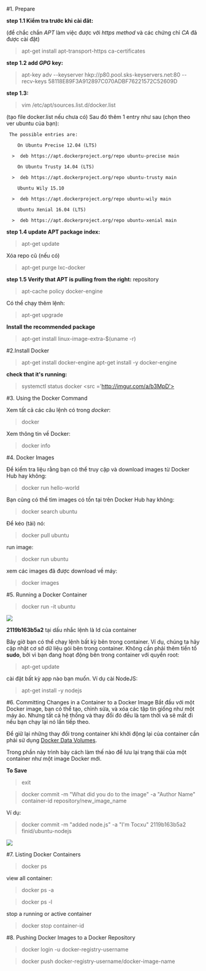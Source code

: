 #1. Prepare

**step 1.1 Kiểm tra trước khi cài đăt:**

(để chắc chắn *APT* làm việc được với *https method* và các chứng chỉ *CA* đã được cài đặt)
> apt-get install apt-transport-https ca-certificates

**step 1.2 add *GPG* key:**

> apt-key adv --keyserver hkp://p80.pool.sks-keyservers.net:80 --recv-keys 58118E89F3A912897C070ADBF76221572C52609D

**step 1.3:**

> vim /etc/apt/sources.list.d/docker.list

(tạo file docker.list nếu chưa có)
 Sau đó thêm 1 entry như sau (chọn theo ver ubuntu của bạn):
```
 The possible entries are:

    On Ubuntu Precise 12.04 (LTS)

  >  deb https://apt.dockerproject.org/repo ubuntu-precise main

    On Ubuntu Trusty 14.04 (LTS)

  >  deb https://apt.dockerproject.org/repo ubuntu-trusty main

    Ubuntu Wily 15.10

  >  deb https://apt.dockerproject.org/repo ubuntu-wily main

    Ubuntu Xenial 16.04 (LTS)

  >  deb https://apt.dockerproject.org/repo ubuntu-xenial main
```

**step 1.4  update APT package index:**

> apt-get update

Xóa repo cũ (nếu có)

> apt-get purge lxc-docker

**step 1.5 Verify that APT is pulling from the right:** repository

> apt-cache policy docker-engine

Có thể chạy thêm lệnh:

> apt-get upgrade

**Install the recommended package**

> apt-get install linux-image-extra-$(uname -r)

#2.Install Docker

> apt-get install docker-engine
> apt-get install -y docker-engine

**check that it's running:**

> systemctl status docker
<src ='http://imgur.com/a/b3MpD'>

#3. Using the Docker Command

Xem tất cả các câu lệnh có trong *docker*:

>  docker

Xem thông tin về Docker:

> docker info

#4. Docker Images

Để kiểm tra liệu rằng bạn có thể truy cập và download images từ Docker Hub hay không:

> docker run hello-world

Bạn cũng có thể tìm images có tồn tại trên Docker Hub hay không:

> docker search ubuntu

Để kéo (tải) nó:

> docker pull ubuntu

run image:

> docker run ubuntu

xem các images đã được download về máy:

> docker images

#5. Running a Docker Container

> docker run -it ubuntu

<img src="http://i.imgur.com/gsMJTo5.png"/>

**2119b163b5a2** tại dấu nhắc lệnh là Id của container

Bây giờ bạn có thể chạy lệnh bất kỳ bên trong container. Ví dụ, chúng ta hãy cập nhật cơ sở dữ liệu gói bên trong container. Không cần phải thêm tiền tố **sudo**, bởi vì bạn đang hoạt động bên trong container với quyền root:
> apt-get update

cài đặt bất kỳ app nào bạn muốn. Ví dụ cài NodeJS:

> apt-get install -y nodejs

#6. Committing Changes in a Container to a Docker Image
Bắt đầu với một Docker image, bạn có thể tạo, chỉnh sửa, và xóa các tập tin giống như một máy ảo. Nhưng tất cả hệ thống và thay đổi đó đều là tạm thời và sẽ mất đi nếu bạn chạy lại nó lần tiếp theo.

Để giữ lại những thay đổi trong container khi khởi động lại của container cần phải sử dụng [Docker Data Volumes]().

Trong phần này trình bày cách làm thế nào để lưu lại trạng thái của một container như một image Docker mới.

**To Save**

> exit

> docker commit -m "What did you do to the image" -a "Author Name" container-id repository/new_image_name

Ví dụ:

> docker commit -m "added node.js" -a "I'm Tocxu" 2119b163b5a2 finid/ubuntu-nodejs

<img src="http://i.imgur.com/L2FR3FX.png"/>

#7. Listing Docker Containers

> docker ps

view all container:
> docker ps -a

> docker ps -l

stop a running or active container
> docker stop container-id

#8. Pushing Docker Images to a Docker Repository
> docker login -u docker-registry-username

> docker push docker-registry-username/docker-image-name
